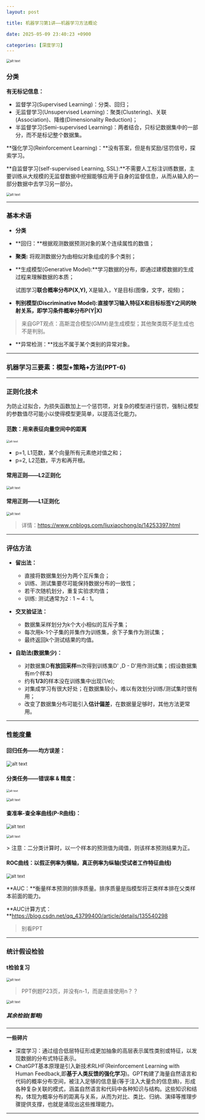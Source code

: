 ```yaml
---
layout: post

title: 机器学习第1讲——机器学习方法概论

date: 2025-05-09 23:40:23 +0900

categories: [深度学习]
---
```




<p>
    <img src="https://hhhi21g.github.io/assets/img/deepLearning/deepLearning/d11.png" alt="alt text" style="zoom:60%;" />
</p>


### 分类

**有无标记信息：**

- 监督学习(Supervised Learning)：分类、回归；
- 无监督学习(Unsupervised Learning)：聚类(Clustering)、关联(Association)、降维(Dimensionality Reduction)；
- 半监督学习(Semi-supervised Learning)：两者结合，只标记数据集中的一部分，而不是标记整个数据集。

**强化学习(Reinforcement Learning)：**没有答案，但是有奖励/惩罚信号，探索学习。

**自监督学习(self-supervised Learning, SSL):**不需要人工标注训练数据，主要训练从大规模的无监督数据中挖掘能够应用于自身的监督信息，从而从输入的一部分数据中去学习另一部分。

<p>
    <img src="https://hhhi21g.github.io/assets/img/deepLearning/deepLearning/d12.png" alt="alt text" style="zoom:60%;" />
</p>

------

### 基本术语

- **分类**
- **回归：**根据观测数据预测对象的某个连续属性的数值；

- **聚类:** 将观测数据分为由相似对象组成的多个类别；

- **生成模型(Generative Model):**学习数据的分布，即通过建模数据的生成过程来理解数据的本质；

  试图学习**联合概率分布P(X,Y),** X是输入，Y是目标(图像，文字，视频)；

- **判别模型(Discriminative Model):**直接学习输入特征X和目标标签Y之间的映射关系，即学习条件概率分布**P(Y\|X)**

> 来自GPT观点：高斯混合模型(GMM)是生成模型；其他聚类既不是生成也不是判别。

- **异常检测：**找出不属于某个类别的异常对象。

------

### **机器学习三要素：模型+策略+方法(PPT-6)**

****

### 正则化技术

为防止过拟合，为损失函数加上一个惩罚项，对复杂的模型进行惩罚，强制让模型的参数值尽可能小以使得模型更简单，以提高泛化能力。

#### 范数：用来表征向量空间中的距离

<p>
    <img src="https://hhhi21g.github.io/assets/img/deepLearning/deepLearning/d13.png" alt="alt text" style="zoom:50%;" />
</p>


- p=1, L1范数，某个向量所有元素绝对值之和；
- p=2, L2范数，平方和再开根。

#### 常用正则——L2正则化

<p>
    <img src="https://hhhi21g.github.io/assets/img/deepLearning/deepLearning/d14.png" alt="alt text" style="zoom:60%;" />
</p>

#### 常用正则——L1正则化

<p>
    <img src="https://hhhi21g.github.io/assets/img/deepLearning/deepLearning/D15.png" alt="alt text" style="zoom:60%;" />
</p>

> 详情：https://www.cnblogs.com/liuxiaochong/p/14253397.html

****

### 评估方法

- **留出法：**
  - 直接将数据集划分为两个互斥集合；
  - 训练、测试集要尽可能保持数据分布的一致性；
  - 若干次随机划分，重复实验求均值；
  - 训练: 测试通常为2 : 1 ~ 4 : 1。

- **交叉验证法：**
  - 数据集采样划分为k个大小相似的互斥子集；
  - 每次用k-1个子集的并集作为训练集，余下子集作为测试集；
  - 最终返回k个测试结果的均值。

- **自助法(数据集少)：**
  - 对数据集D**有放回采样**m次得到训练集D' ,D - D'用作测试集；(假设数据集有m个样本)
  - 约有**1/3**的样本没在训练集中出现(1/e);
  - 对集成学习有很大好处；在数据集较小，难以有效划分训练/测试集时很有用；
  - 改变了数据集分布可能引入**估计偏差**，在数据量足够时，其他方法更常用。

------

### 性能度量

#### **回归任务——均方误差：**

<p>
    <img src="https://hhhi21g.github.io/assets/img/deepLearning/deepLearning/d16.png" alt="alt text" style="zoom:90%;" />
</p>


#### **分类任务——错误率 & 精度：**

<p>
    <img src="https://hhhi21g.github.io/assets/img/deepLearning/deepLearning/d17.png" alt="alt text" style="zoom:50%;" />
</p>


<p>
    <img src="https://hhhi21g.github.io/assets/img/deepLearning/deepLearning/d18.png" alt="alt text" style="zoom:60%;" />
</p>

#### 查准率-查全率曲线(P-R曲线)：

<p>
    <img src="https://hhhi21g.github.io/assets/img/deepLearning/deepLearning/d19.png" alt="alt text" style="zoom:80%;" />
</p>


<p>
    <img src="https://hhhi21g.github.io/assets/img/deepLearning/deepLearning/d20.png" alt="alt text" style="zoom:60%;" />
</p>
> 注意：二分类计算时，以一个样本的预测值为阈值，则该样本预测结果为正。

#### ROC曲线：以假正例率为横轴，真正例率为纵轴(受试者工作特征曲线)

<p>
    <img src="https://hhhi21g.github.io/assets/img/deepLearning/deepLearning/d21.png" alt="alt text" style="zoom:80%;" />
</p>
**AUC：**衡量样本预测的排序质量。排序质量是指模型将正类样本排在父类样本前面的能力。

**AUC计算方式：**https://blog.csdn.net/qq_43799400/article/details/135540298

> 别看PPT
>

****

### 统计假设检验

#### t检验复习

<p>
    <img src="https://hhhi21g.github.io/assets/img/deepLearning/deepLearning/d22.png" alt="alt text" style="zoom:60%;" />
</p>

> PPT例题P23页，并没有n-1，而是直接使用n？？
>

<p>
    <img src="https://hhhi21g.github.io/assets/img/deepLearning/deepLearning/d23.png" alt="alt text" style="zoom:60%;" />
</p>

##### 其余检验(暂略)

****





















**一些碎片**

- 深度学习：通过组合低层特征形成更加抽象的高层表示属性类别或特征，以发现数据的分布式特征表示。
- ChatGPT基本原理是引入新技术RLHF(Reinforcement Learning with Human Feedback,即**基于人类反馈的强化学习**)。GPT构建了海量自然语言和代码的概率分布空间，被注入足够的信息量(等于注入大量负的信息熵)，形成各种复杂关联的模式，涵盖自然语言和代码中各种知识与结构。这些知识和结构，体现为概率分布的距离与关系，从而为对比、类比、归纳、演绎等推理步骤提供支撑，也就是涌现出这些推理能力。

****

